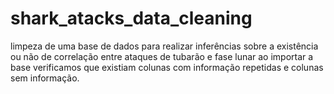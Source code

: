 # shark_atacks_data_cleaning
limpeza de uma base de dados para realizar inferências sobre a existência ou não de correlação entre ataques de tubarão e fase lunar
ao importar a base verificamos que existiam colunas com informação repetidas e colunas sem informação.
